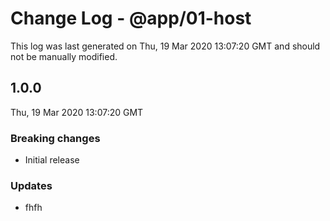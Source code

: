 # Change Log - @app/01-host

This log was last generated on Thu, 19 Mar 2020 13:07:20 GMT and should not be manually modified.

## 1.0.0
Thu, 19 Mar 2020 13:07:20 GMT

### Breaking changes

- Initial release

### Updates

- fhfh

